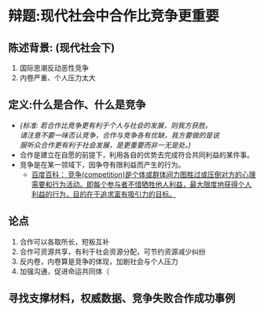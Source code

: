 # 辩题:现代社会中合作比竞争更重要
## 陈述背景: (现代社会下) 
1. 国际思潮反动恶性竞争
2. 内卷严重、个人压力太大
    
## 定义:什么是合作、什么是竞争  
* *(标准: 若合作比竞争更有利于个人与社会的发展，则我方获胜。  
  请注意不要一味否认竞争，合作与竞争各有优缺，我方要做的是说  
  服听众合作更有利于社会发展，是更重要而非一无是处。)*
* 合作是建立在自愿的前提下，利用各自的优势去完成符合共同利益的某件事。
* 竞争是在某一领域下，因争夺有限利益而产生的行为。
  * [百度百科： 竞争(competition)是个体或群体间力图胜过或压倒对方的心理需要和行为活动。即每个参与者不惜牺牲他人利益，最大限度地获得个人利益的行为，目的在于追求富有吸引力的目标。](https://baike.baidu.com/item/%E7%AB%9E%E4%BA%89/1619587?fr=aladdin?_blank)

## 论点
1. 合作可以各取所长，短板互补
2. 合作可资源共享，有利于社会资源分配，可节约资源减少纠纷
3. 反内卷，内卷算是竞争的体现，加剧社会与个人压力
4. 加强沟通，促进命运共同体（

## 寻找支撑材料，权威数据、竞争失败合作成功事例